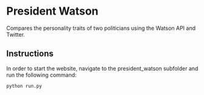 # President Watson

Compares the personality traits of two politicians using the Watson API and Twitter.

## Instructions

In order to start the website, navigate to the president_watson subfolder and run the following command:

    python run.py
